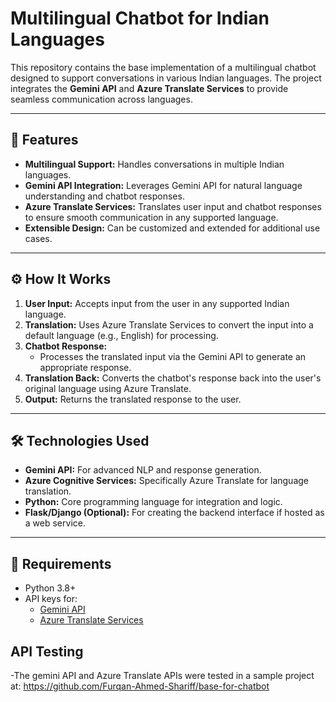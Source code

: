 # Multilingual Chatbot for Indian Languages

This repository contains the base implementation of a multilingual chatbot designed to support conversations in various Indian languages. The project integrates the **Gemini API** and **Azure Translate Services** to provide seamless communication across languages.

---

## 🚀 Features

- **Multilingual Support:** Handles conversations in multiple Indian languages.
- **Gemini API Integration:** Leverages Gemini API for natural language understanding and chatbot responses.
- **Azure Translate Services:** Translates user input and chatbot responses to ensure smooth communication in any supported language.
- **Extensible Design:** Can be customized and extended for additional use cases.

---

## ⚙️ How It Works

1. **User Input:** Accepts input from the user in any supported Indian language.
2. **Translation:** Uses Azure Translate Services to convert the input into a default language (e.g., English) for processing.
3. **Chatbot Response:**
   - Processes the translated input via the Gemini API to generate an appropriate response.
4. **Translation Back:** Converts the chatbot's response back into the user's original language using Azure Translate.
5. **Output:** Returns the translated response to the user.

---

## 🛠️ Technologies Used

- **Gemini API:** For advanced NLP and response generation.
- **Azure Cognitive Services:** Specifically Azure Translate for language translation.
- **Python:** Core programming language for integration and logic.
- **Flask/Django (Optional):** For creating the backend interface if hosted as a web service.

---

## 📄 Requirements

- Python 3.8+
- API keys for:
  - [Gemini API](https://gemini.api.link)
  - [Azure Translate Services](https://azure.microsoft.com/en-us/services/cognitive-services/translator/)
 
## API Testing

-The gemini API and Azure Translate APIs were tested in a sample project at: https://github.com/Furqan-Ahmed-Shariff/base-for-chatbot
